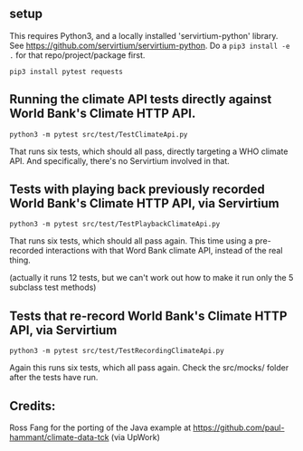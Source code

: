 ## setup

This requires Python3, and a locally installed 'servirtium-python' library. See https://github.com/servirtium/servirtium-python. Do a `pip3 install -e .` for that repo/project/package first.

```
pip3 install pytest requests
```

## Running the climate API tests directly against World Bank's Climate HTTP API.

```
python3 -m pytest src/test/TestClimateApi.py
```

That runs six tests, which should all pass, directly 
targeting a WHO climate API. And specifically, there's no Servirtium involved in that.

## Tests with playing back previously recorded World Bank's Climate HTTP API, via Servirtium

```
python3 -m pytest src/test/TestPlaybackClimateApi.py
```

That runs six tests, which should all pass again. This 
time using a pre-recorded interactions with that Word Bank
climate API, instead of the real thing.

(actually it runs 12 tests, but we can't work out how
to make it run only the 5 subclass test methods)

## Tests that re-record World Bank's Climate HTTP API, via Servirtium

```
python3 -m pytest src/test/TestRecordingClimateApi.py
```

Again this runs six tests, which all pass again. Check the src/mocks/ folder after the
tests have run.

## Credits:

Ross Fang for the porting of the Java example at 
https://github.com/paul-hammant/climate-data-tck (via UpWork)